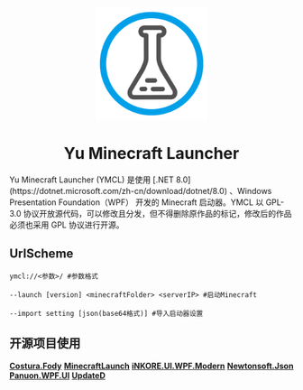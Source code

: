 <p align="center">
<img Height="200" Width="200" src="https://github.com/DaiYu-233/YMCL/blob/main/Assets/YMCL-Icon.png?raw=true"/>
</p>
<div align="center">
<h1 align="center">Yu Minecraft Launcher</h1>
</div>
Yu Minecraft Launcher (YMCL) 是使用 [.NET 8.0](https://dotnet.microsoft.com/zh-cn/download/dotnet/8.0) 、Windows Presentation Foundation（WPF） 开发的 Minecraft 启动器。YMCL 以 GPL-3.0 协议开放源代码，可以修改且分发，但不得删除原作品的标记，修改后的作品必须也采用 GPL 协议进行开源。

## UrlScheme

```UrlScheme
ymcl://<参数>/ #参数格式

--launch [version] <minecraftFolder> <serverIP> #启动Minecraft

--import setting [json(base64格式)] #导入启动器设置
```
## 开源项目使用

**[Costura.Fody](https://github.com/Fody/Costura)**  **[MinecraftLaunch](https://github.com/Blessing-Studio/MinecraftLaunch)**  **[iNKORE.UI.WPF.Modern](https://github.com/iNKORE-Public/UI.WPF.Modern)**  **[Newtonsoft.Json](https://www.newtonsoft.com/json)**  **[Panuon.WPF.UI](https://github.com/Panuon/Panuon.WPF.UI)**  **[UpdateD](https://www.nuget.org/packages/UpdateD)**

